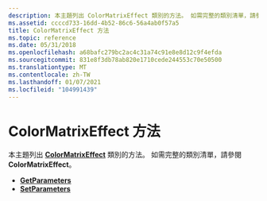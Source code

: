 ```yaml
---
description: 本主題列出 ColorMatrixEffect 類別的方法。 如需完整的類別清單，請參閱 ColorMatrixEffect。
ms.assetid: ccccd733-16dd-4b52-86c6-56a4ab0f57a5
title: ColorMatrixEffect 方法
ms.topic: reference
ms.date: 05/31/2018
ms.openlocfilehash: a68bafc279bc2ac4c31a74c91e8e8d12c9f4efda
ms.sourcegitcommit: 831e8f3db78ab820e1710cede244553c70e50500
ms.translationtype: MT
ms.contentlocale: zh-TW
ms.lasthandoff: 01/07/2021
ms.locfileid: "104991439"
---
```

# <a name="colormatrixeffect-methods"></a>ColorMatrixEffect 方法

本主題列出 [**ColorMatrixEffect**](/windows/desktop/api/gdipluseffects/nl-gdipluseffects-colormatrixeffect) 類別的方法。 如需完整的類別清單，請參閱 **ColorMatrixEffect**。

-   [**GetParameters**](/windows/desktop/api/Gdipluseffects/nf-gdipluseffects-colormatrixeffect-getparameters)
-   [**SetParameters**](/windows/desktop/api/Gdipluseffects/nf-gdipluseffects-colormatrixeffect-setparameters)

 

 



